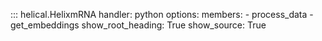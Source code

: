 ::: helical.HelixmRNA
    handler: python
    options:
      members:
        - process_data
        - get_embeddings
      show_root_heading: True
      show_source: True